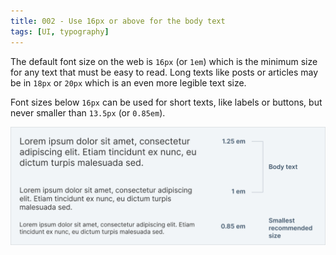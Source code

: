 ```yaml
---
title: 002 - Use 16px or above for the body text
tags: [UI, typography]
---
```


The default font size on the web is `16px` (or `1em`) which is the minimum size
for any text that must be easy to read. Long texts like posts or articles may be
in `18px` or `20px` which is an even more legible text size.

<!-- more -->

Font sizes below `16px` can be used for short texts, like labels or buttons, but
never smaller than `13.5px` (or `0.85em`).

![Text size](/img/002-text-size.png)
